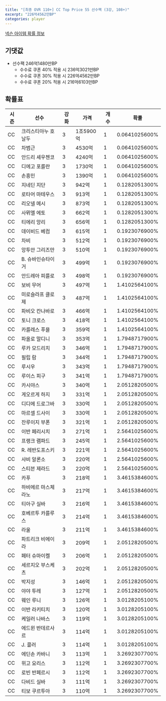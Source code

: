 ```yaml
---
title: "[최종 OVR 110+] CC Top Price 55 선수팩 (3강, 108+)"
excerpt: "226억4562만BP"
categories: player
---
```

[넥슨 아이템 확률 정보](http://iteminfo.nexon.com/probability/fo4?sn=7342)

## 기댓값
- 선수팩 246억1480만BP
  - 수수료 쿠폰 40% 적용 시 236억3021만BP
  - 수수료 쿠폰 30% 적용 시 226억4562만BP
  - 수수료 쿠폰 20% 적용 시 216억6103만BP


## 확률표

|시즌|선수|강화|가격|개수|확률|
|---|---|---|---|---|---|
|CC|크리스티아누 호날두|3|1조5900억|1|0.0641025600%|
|CC|차범근|3|4530억|1|0.0641025600%|
|CC|안드리 셰우첸코|3|4240억|1|0.0641025600%|
|CC|디에고 포를란|3|1730억|1|0.0641025600%|
|CC|손흥민|3|1390억|1|0.0641025600%|
|CC|지네딘 지단|3|942억|1|0.1282051300%|
|CC|로타어 마테우스|3|913억|1|0.1282051300%|
|CC|리오넬 메시|3|873억|1|0.1282051300%|
|CC|사뮈엘 에토|3|662억|1|0.1282051300%|
|CC|티에리 앙리|3|656억|1|0.1282051300%|
|CC|데이비드 베컴|3|615억|1|0.1923076900%|
|CC|차비|3|512억|1|0.1923076900%|
|CC|앙투안 그리즈만|3|510억|1|0.1923076900%|
|CC|B. 슈바인슈타이거|3|499억|1|0.1923076900%|
|CC|안드레아 피를로|3|498억|1|0.1923076900%|
|CC|보비 무어|3|497억|1|1.4102564100%|
|CC|미로슬라프 클로제|3|487억|1|1.4102564100%|
|CC|파비오 칸나바로|3|466억|1|1.4102564100%|
|CC|토니 크로스|3|418억|1|1.4102564100%|
|CC|카를레스 푸욜|3|359억|1|1.4102564100%|
|CC|파올로 말디니|3|353억|1|1.7948717900%|
|CC|루카 모드리치|3|346억|1|1.7948717900%|
|CC|필립 람|3|344억|1|1.7948717900%|
|CC|루시우|3|343억|1|1.7948717900%|
|CC|루이스 피구|3|341억|1|1.7948717900%|
|CC|카시야스|3|340억|1|2.0512820500%|
|CC|게오르게 하지|3|331억|1|2.0512820500%|
|CC|디디에 드로그바|3|330억|1|2.0512820500%|
|CC|마르셀 드사이|3|330억|1|2.0512820500%|
|CC|잔루이지 부폰|3|321억|1|2.0512820500%|
|CC|이반 페리시치|3|271억|1|2.5641025600%|
|CC|프랭크 램파드|3|245억|1|2.5641025600%|
|CC|R. 레반도프스키|3|221억|1|2.5641025600%|
|CC|샤비 알론소|3|220억|1|2.5641025600%|
|CC|스티븐 제라드|3|220억|1|2.5641025600%|
|CC|카푸|3|218억|1|3.4615384600%|
|CC|하비에르 마스체라노|3|217억|1|3.4615384600%|
|CC|티아구 실바|3|216억|1|3.4615384600%|
|CC|호베르투 카를루스|3|214억|1|3.4615384600%|
|CC|라울|3|211억|1|3.4615384600%|
|CC|파트리크 비에이라|3|209억|1|2.0512820500%|
|CC|페터 슈마이켈|3|206억|1|2.0512820500%|
|CC|세르지오 부스케츠|3|202억|1|2.0512820500%|
|CC|박지성|3|146억|1|2.0512820500%|
|CC|야야 투레|3|127억|1|2.0512820500%|
|CC|웨인 루니|3|126억|1|3.0128205100%|
|CC|이반 라키티치|3|120억|1|3.0128205100%|
|CC|케일러 나바스|3|119억|1|3.0128205100%|
|CC|에드윈 반데르사르|3|114억|1|3.0128205100%|
|CC|J. 콜러|3|114억|1|3.0128205100%|
|CC|에딘손 카바니|3|113억|1|3.2692307700%|
|CC|위고 요리스|3|112억|1|3.2692307700%|
|CC|로빈 반페르시|3|112억|1|3.2692307700%|
|CC|다비드 실바|3|111억|1|3.2692307700%|
|CC|티보 쿠르투아|3|110억|1|3.2692307700%|
